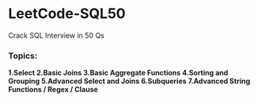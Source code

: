 # LeetCode-SQL50
Crack SQL Interview in 50 Qs
### Topics:
**1.Select
2.Basic Joins
3.Basic Aggregate Functions
4.Sorting and Grouping
5.Advanced Select and Joins
6.Subqueries
7.Advanced String Functions / Regex / Clause**

